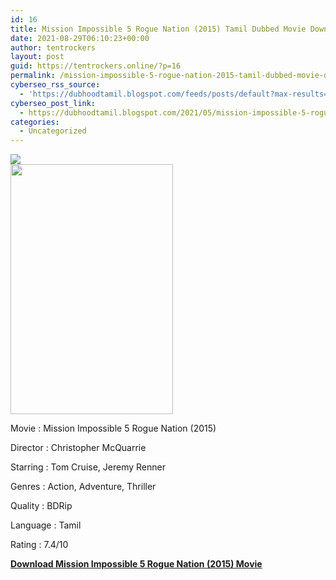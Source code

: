 ```yaml
---
id: 16
title: Mission Impossible 5 Rogue Nation (2015) Tamil Dubbed Movie Download HD
date: 2021-08-29T06:10:23+00:00
author: tentrockers
layout: post
guid: https://tentrockers.online/?p=16
permalink: /mission-impossible-5-rogue-nation-2015-tamil-dubbed-movie-download-hd/
cyberseo_rss_source:
  - 'https://dubhoodtamil.blogspot.com/feeds/posts/default?max-results=150&start-index=1'
cyberseo_post_link:
  - https://dubhoodtamil.blogspot.com/2021/05/mission-impossible-5-rogue-nation-2015.html
categories:
  - Uncategorized
---
```

<div class="media_block">
  <img src="https://1.bp.blogspot.com/-4i9EL4zv_NI/YJbBCrbfdBI/AAAAAAAAC9k/4uVZk6LaD4sdHzxNFMuf9nR9mVYQxR4vQCNcBGAsYHQ/s72-w260-h400-c/Mission-Impossible-5-Rogue-Nation-2015.jpg" class="media_thumbnail" />
</div>

<div class="separator">
  <a href="https://1.bp.blogspot.com/-4i9EL4zv_NI/YJbBCrbfdBI/AAAAAAAAC9k/4uVZk6LaD4sdHzxNFMuf9nR9mVYQxR4vQCNcBGAsYHQ/s1000/Mission-Impossible-5-Rogue-Nation-2015.jpg" imageanchor="1"><img loading="lazy" border="0" data-original-height="1000" data-original-width="651" height="400" src="https://1.bp.blogspot.com/-4i9EL4zv_NI/YJbBCrbfdBI/AAAAAAAAC9k/4uVZk6LaD4sdHzxNFMuf9nR9mVYQxR4vQCNcBGAsYHQ/w260-h400/Mission-Impossible-5-Rogue-Nation-2015.jpg" width="260" /></a>
</div>

Movie	<span></span>:	<span></span>Mission Impossible 5 Rogue Nation (2015)&nbsp;

Director	<span></span>:	<span></span>Christopher McQuarrie&nbsp;

Starring	<span></span>:	<span></span>Tom Cruise, Jeremy Renner&nbsp;

Genres	<span></span>:	<span></span>Action, Adventure, Thriller

Quality	<span></span>:	<span></span>BDRip&nbsp;

Language	<span></span>:	<span></span>Tamil&nbsp;

Rating	<span></span>:	<span></span>7.4/10

<div>
  <span><b><a href="http://d1.uptofiles.com/files/Tamil%20Dubbed%20Collections/Mission%20Impossible%20Quadrilogy%20Collections/Mission%20Impossible%205%20Rogue%20Nation%20(2015)/Mp4%20HD%20(640x360)/Mission%20Impossible%20Rogue%20Nation%20(2015)%20HD%20(640x360).mp4">Download Mission Impossible 5 Rogue Nation (2015) Movie</a></b></span>
</div>